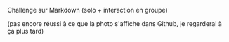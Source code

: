 Challenge sur Markdown (solo + interaction en groupe)

(pas encore réussi à ce que la photo s'affiche dans Github, je regarderai à ça plus tard)